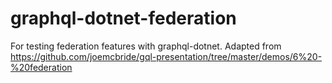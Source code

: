 # graphql-dotnet-federation
For testing federation features with graphql-dotnet. Adapted from https://github.com/joemcbride/gql-presentation/tree/master/demos/6%20-%20federation

